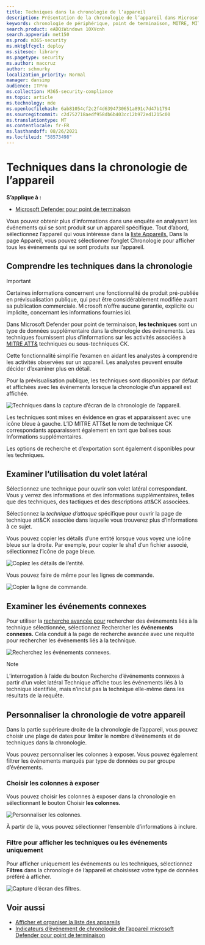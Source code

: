 ```yaml
---
title: Techniques dans la chronologie de l’appareil
description: Présentation de la chronologie de l’appareil dans Microsoft Defender pour le point de terminaison
keywords: chronologie de périphérique, point de terminaison, MITRE, MITRE ATT&CK, techniques, tactiques
search.product: eADQiWindows 10XVcnh
search.appverid: met150
ms.prod: m365-security
ms.mktglfcycl: deploy
ms.sitesec: library
ms.pagetype: security
ms.author: maccruz
author: schmurky
localization_priority: Normal
manager: dansimp
audience: ITPro
ms.collection: M365-security-compliance
ms.topic: article
ms.technology: mde
ms.openlocfilehash: 6ab81054cf2c2f4d6394730651a891c7d47b1794
ms.sourcegitcommit: c2d752718aedf958db6b403cc12b972ed1215c00
ms.translationtype: MT
ms.contentlocale: fr-FR
ms.lasthandoff: 08/26/2021
ms.locfileid: "58573498"
---
```

# <a name="techniques-in-the-device-timeline"></a>Techniques dans la chronologie de l’appareil


**S’applique à :**
- [Microsoft Defender pour point de terminaison](https://go.microsoft.com/fwlink/p/?linkid=2154037)


Vous pouvez obtenir plus d’informations dans une enquête en analysant les événements qui se sont produit sur un appareil spécifique. Tout d’abord, sélectionnez l’appareil qui vous intéresse dans la [liste Appareils.](machines-view-overview.md) Dans la page Appareil,  vous pouvez sélectionner l’onglet Chronologie pour afficher tous les événements qui se sont produits sur l’appareil.

## <a name="understand-techniques-in-the-timeline"></a>Comprendre les techniques dans la chronologie

>[!IMPORTANT]
>Certaines informations concernent une fonctionnalité de produit pré-publiée en prévisualisation publique, qui peut être considérablement modifiée avant sa publication commerciale. Microsoft n’offre aucune garantie, explicite ou implicite, concernant les informations fournies ici.

Dans Microsoft Defender pour point de terminaison, **les techniques** sont un type de données supplémentaire dans la chronologie des événements. Les techniques fournissent plus d’informations sur les activités associées à [MITRE ATT&](https://attack.mitre.org/) techniques ou sous-techniques CK. 

Cette fonctionnalité simplifie l’examen en aidant les analystes à comprendre les activités observées sur un appareil. Les analystes peuvent ensuite décider d’examiner plus en détail.

Pour la prévisualisation publique, les techniques sont disponibles par défaut et affichées avec les événements lorsque la chronologie d’un appareil est affichée. 

![Techniques dans la capture d’écran de la chronologie de l’appareil.](images/device-timeline-2.png)

Les techniques sont mises en évidence en gras et apparaissent avec une icône bleue à gauche. L’ID MITRE ATT&et le nom de technique CK correspondants apparaissent également en tant que balises sous Informations supplémentaires. 

Les options de recherche et d’exportation sont également disponibles pour les techniques.

## <a name="investigate-using-the-side-pane"></a>Examiner l’utilisation du volet latéral

Sélectionnez une technique pour ouvrir son volet latéral correspondant. Vous y verrez des informations et des informations supplémentaires, telles que des techniques, des tactiques et des descriptions att&CK associées. 

Sélectionnez la *technique d’attaque* spécifique pour ouvrir la page de technique att&CK associée dans laquelle vous trouverez plus d’informations à ce sujet.

Vous pouvez copier les détails d’une entité lorsque vous voyez une icône bleue sur la droite. Par exemple, pour copier le sha1 d’un fichier associé, sélectionnez l’icône de page bleue.

![Copiez les détails de l’entité.](images/techniques-side-pane-clickable.png)

Vous pouvez faire de même pour les lignes de commande.

![Copier la ligne de commande.](images/techniques-side-pane-command.png)


## <a name="investigate-related-events"></a>Examiner les événements connexes

Pour utiliser la [recherche avancée pour](advanced-hunting-overview.md) rechercher des événements liés à la technique sélectionnée, sélectionnez Rechercher les **événements connexes.** Cela conduit à la page de recherche avancée avec une requête pour rechercher les événements liés à la technique.

![Recherchez les événements connexes.](images/techniques-hunt-for-related-events.png)

>[!NOTE]
>L’interrogation à  l’aide du bouton Recherche d’événements connexes à partir d’un volet latéral Technique affiche tous les événements liés à la technique identifiée, mais n’inclut pas la technique elle-même dans les résultats de la requête.


## <a name="customize-your-device-timeline"></a>Personnaliser la chronologie de votre appareil

Dans la partie supérieure droite de la chronologie de l’appareil, vous pouvez choisir une plage de dates pour limiter le nombre d’événements et de techniques dans la chronologie. 

Vous pouvez personnaliser les colonnes à exposer. Vous pouvez également filtrer les événements marqués par type de données ou par groupe d’événements.

### <a name="choose-columns-to-expose"></a>Choisir les colonnes à exposer
Vous pouvez choisir les colonnes à exposer dans la chronologie en sélectionnant le bouton Choisir **les colonnes.**

![Personnaliser les colonnes.](images/filter-customize-columns.png)

À partir de là, vous pouvez sélectionner l’ensemble d’informations à inclure.

### <a name="filter-to-view-techniques-or-events-only"></a>Filtre pour afficher les techniques ou les événements uniquement

Pour afficher uniquement les événements ou les techniques, sélectionnez **Filtres** dans la chronologie de l’appareil et choisissez votre type de données préféré à afficher.

![Capture d’écran des filtres.](images/device-timeline-filters.png)



## <a name="see-also"></a>Voir aussi
- [Afficher et organiser la liste des appareils](machines-view-overview.md)
- [Indicateurs d’événement de chronologie de l’appareil microsoft Defender pour point de terminaison](device-timeline-event-flag.md) 


 
